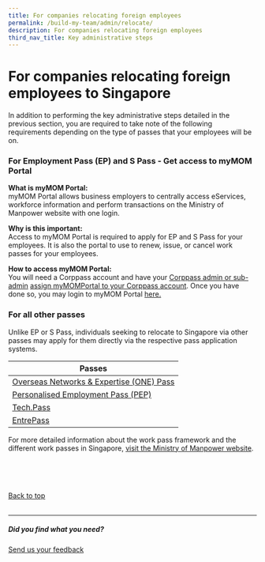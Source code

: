 ```yaml
---
title: For companies relocating foreign employees
permalink: /build-my-team/admin/relocate/
description: For companies relocating foreign employees
third_nav_title: Key administrative steps
---
```

# For companies relocating foreign employees to Singapore

In addition to performing the key administrative steps detailed in the previous section, you are required to take note of the following requirements depending on the type of passes that your employees will be on.

### For Employment Pass (EP) and S Pass - Get access to myMOM Portal

**What is myMOM Portal:** <br>myMOM Portal allows business employers to centrally access eServices, workforce information and perform transactions on the Ministry of Manpower website with one login.

**Why is this important:** <br>Access to myMOM Portal is required to apply for EP and S Pass for your employees. It is also the portal to use to renew, issue, or cancel work passes for your employees.

**How to access myMOM Portal:**<br> You will need a Corppass account and have your [Corppass admin or sub-admin](https://www.corppass.gov.sg/corppass/common/userguides) [assign myMOMPortal to your Corppass account](https://www.mom.gov.sg/eservices/services/mymom-portal#what-do-i-need-before-i-can-use-mymom-portal). Once you have done so, you may login to myMOM Portal [here.](https://www.mom.gov.sg/eservices/services/mymom-portal)

### For all other passes 

Unlike EP or S Pass, individuals seeking to relocate to Singapore via other passes may apply for them directly via the respective pass application systems.

| Passes | 
| -------- |
| [Overseas Networks &amp; Expertise (ONE) Pass](https://service2.mom.gov.sg/workpass/op/new/application)     |
| [Personalised Employment Pass (PEP)](https://www.mom.gov.sg/passes-and-permits/personalised-employment-pass/apply-for-a-pass#submit-an-application)     |
| [Tech.Pass](https://www.edb.gov.sg/en/how-we-help/incentives-and-schemes/tech-pass.html)     |
| [EntrePass](https://www.mom.gov.sg/passes-and-permits/entrepass/apply-for-a-pass#submit-an-application)   |



For more detailed information about the work pass framework and the different work passes in Singapore, [visit the Ministry of Manpower website](https://www.mom.gov.sg/passes-and-permits).

<br>
<br>
<br>

[Back to top](#For-companies-relocating-foreign-employees-to-Singapore)<br><br>

<hr>

##### Did you find what you need?
[Send us your feedback](https://form.gov.sg/642693623cb98f001239be0d)